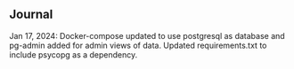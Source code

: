 ## Journal

Jan 17, 2024:
Docker-compose updated to use postgresql as database and pg-admin added for admin views of data. Updated requirements.txt to include psycopg as a dependency.
